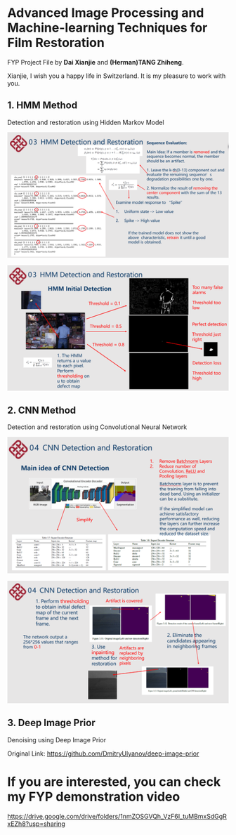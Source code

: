 # Advanced Image Processing and Machine-learning Techniques for Film Restoration

FYP Project File by **Dai Xianjie** and **(Herman)TANG Zhiheng**.

Xianjie, I wish you a happy life in Switzerland. It is my pleasure to work with you.

## 1. HMM Method 

Detection and restoration using Hidden Markov Model

![image](https://github.com/DDQXZcp/Archived-Film-Restoration-FYP-TANG-Zhiheng/blob/main/photo/HMM_1.png)

![image](https://github.com/DDQXZcp/Archived-Film-Restoration-FYP-TANG-Zhiheng/blob/main/photo/HMM_2.png)

## 2. CNN Method

Detection and restoration using Convolutional Neural Network

![image](https://github.com/DDQXZcp/Archived-Film-Restoration-FYP-TANG-Zhiheng/blob/main/photo/CNN_1.png)

![image](https://github.com/DDQXZcp/Archived-Film-Restoration-FYP-TANG-Zhiheng/blob/main/photo/CNN_2.png)

## 3. Deep Image Prior

Denoising using Deep Image Prior

Original Link: https://github.com/DmitryUlyanov/deep-image-prior

# If you are interested, you can check my FYP demonstration video

https://drive.google.com/drive/folders/1nmZOSGVQh_VzF6I_tuMBmxSdGgRxEZh8?usp=sharing


